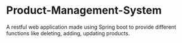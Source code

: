 # Product-Management-System
A restful web application made using Spring boot to provide different functions like deleting, adding, updating products.
